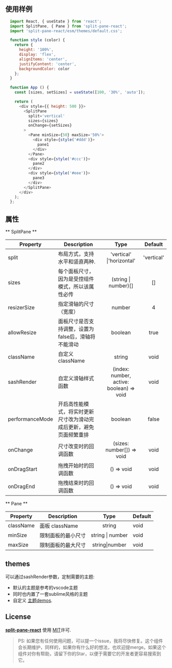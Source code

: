 ## 使用样例

```js
  import React, { useState } from 'react';
  import SplitPane, { Pane } from 'split-pane-react';
  import 'split-pane-react/esm/themes/default.css';

  function style (color) {
    return {
      height: '100%',
      display: 'flex',
      alignItems: 'center',
      justifyContent: 'center',
      backgroundColor: color
    };
  }

  function App () {
    const [sizes, setSizes] = useState([100, '30%', 'auto']);

    return (
      <div style={{ height: 500 }}>
        <SplitPane
          split='vertical'
          sizes={sizes}
          onChange={setSizes}
        >
          <Pane minSize={50} maxSize='50%'>
            <div style={style('#ddd')}>
              pane1
            </div>
          </Pane>
          <div style={style('#ccc')}>
            pane2
          </div>
          <div style={style('#eee')}>
            pane3
          </div>
        </SplitPane>
      </div>
    );
  };
```

## 属性

** SplitPane **

|    Property    |    Description   |   Type     |  Default     |
| -------------- | ---------------- | :--------: | :----------: |
| split    | 布局方式，支持水平和竖直两种. | 'vertical' \|'horizontal' |'vertical' |
| sizes | 每个面板尺寸，因为是受控组件模式，所以该属性必传| (string \| number)[] |[] |
| resizerSize | 指定滑轴的尺寸（宽度） | number |4 |
| allowResize | 面板尺寸是否支持调整，设置为false后，滑轴将不能滑动 | boolean |true |
| className | 自定义className | string |void |
| sashRender | 自定义滑轴样式函数 | (index: number, active: boolean) => void |void |
| performanceMode | 开启高性能模式，将实时更新尺寸改为滑动完成后更新，避免页面频繁重排 | boolean | false |
| onChange | 尺寸改变时的回调函数 | (sizes: number[]) => void |void |
| onDragStart | 拖拽开始时的回调函数 | () => void |void |
| onDragEnd | 拖拽结束时的回调函数| () => void |void |

** Pane **

|    Property    |    Description   |  Type  | Default |
| ------------------ | ---------------- | :--------: | ------------------ |
| className | 面板 className | string | void |
| minSize | 限制面板的最小尺寸 | string \| number | void |
| maxSize | 限制面板的最大尺寸 | string\|number | void |

## themes

可以通过sashRender参数，定制需要的主题:

- 默认的主题是参考的vscode主题
- 同时也内置了一套sublime风格的主题
- 自定义 [主题demos](https://codesandbox.io/s/split-pane-themes-xmsqtt).


## License

**[split-pane-react](https://github.com/yyllff/split-pane-react)** 使用 [MIT](LICENSE)许可.

> PS: 如果您有任何使用问题，可以提一个issue，我将尽快修复。这个组件会长期维护，同样的，如果你有什么好的想法，也欢迎提merge。如果这个组件对你有帮助，请留下你的Star，以便于需要它的开发者更容易搜索到它。
